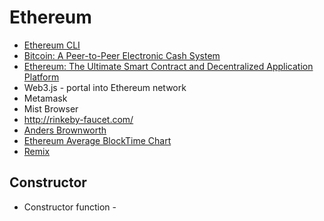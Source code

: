 # Ethereum
* [Ethereum CLI](https://ethereum.org/cli)
* [Bitcoin: A Peer-to-Peer Electronic Cash System](https://bitcoin.org/bitcoin.pdf)
* [Ethereum: The Ultimate Smart Contract and Decentralized Application Platform ](http://web.archive.org/web/20131228111141/http://vbuterin.com/ethereum.html)
* Web3.js - portal into Ethereum network
* Metamask
* Mist Browser
* http://rinkeby-faucet.com/
* [Anders Brownworth](https://anders.com/)
* [Ethereum Average BlockTime Chart](https://etherscan.io/chart/blocktime)
* [Remix](remix.ethereum.org)
## Constructor
* Constructor function - 
